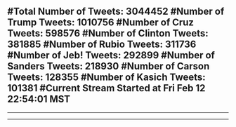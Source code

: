 #Total Number of Tweets: 3044452 
#Number of Trump Tweets: 1010756
#Number of Cruz Tweets: 598576
#Number of Clinton Tweets: 381885
#Number of Rubio Tweets: 311736
#Number of Jeb! Tweets: 292899
#Number of Sanders Tweets: 218930
#Number of Carson Tweets: 128355
#Number of Kasich Tweets: 101381
#Current Stream Started at Fri Feb 12 22:54:01 MST
---
---
---
